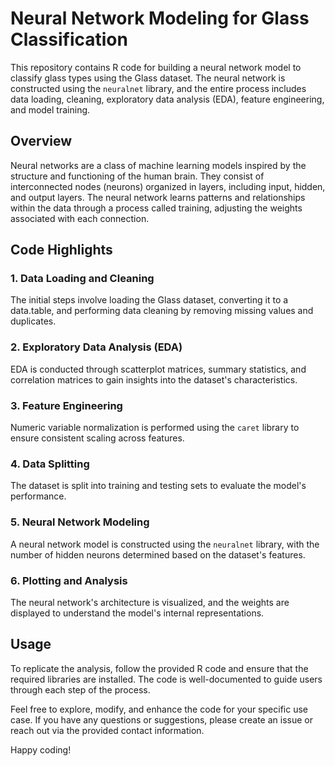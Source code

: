 # Neural Network Modeling for Glass Classification

This repository contains R code for building a neural network model to classify glass types using the Glass dataset. The neural network is constructed using the `neuralnet` library, and the entire process includes data loading, cleaning, exploratory data analysis (EDA), feature engineering, and model training.

## Overview

Neural networks are a class of machine learning models inspired by the structure and functioning of the human brain. They consist of interconnected nodes (neurons) organized in layers, including input, hidden, and output layers. The neural network learns patterns and relationships within the data through a process called training, adjusting the weights associated with each connection.

## Code Highlights

### 1. Data Loading and Cleaning

The initial steps involve loading the Glass dataset, converting it to a data.table, and performing data cleaning by removing missing values and duplicates.

### 2. Exploratory Data Analysis (EDA)

EDA is conducted through scatterplot matrices, summary statistics, and correlation matrices to gain insights into the dataset's characteristics.

### 3. Feature Engineering

Numeric variable normalization is performed using the `caret` library to ensure consistent scaling across features.

### 4. Data Splitting

The dataset is split into training and testing sets to evaluate the model's performance.

### 5. Neural Network Modeling

A neural network model is constructed using the `neuralnet` library, with the number of hidden neurons determined based on the dataset's features.

### 6. Plotting and Analysis

The neural network's architecture is visualized, and the weights are displayed to understand the model's internal representations.

## Usage

To replicate the analysis, follow the provided R code and ensure that the required libraries are installed. The code is well-documented to guide users through each step of the process.

Feel free to explore, modify, and enhance the code for your specific use case. If you have any questions or suggestions, please create an issue or reach out via the provided contact information.

Happy coding!
